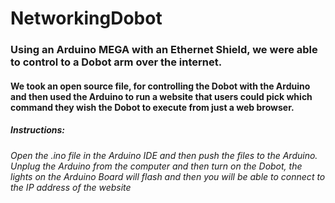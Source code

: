 # NetworkingDobot
### Using an Arduino MEGA with an Ethernet Shield, we were able to control to a Dobot arm over the internet.
#### We took an open source file, for controlling the Dobot with the Arduino and then used the Arduino to run a website that users could pick which command they wish the Dobot to execute from just a web browser.
##### Instructions:
###### Open the .ino file in the Arduino IDE and then push the files to the Arduino. Unplug the Arduino from the computer and then turn on the Dobot, the lights on the Arduino Board will flash and then you will be able to connect to the IP address of the website


